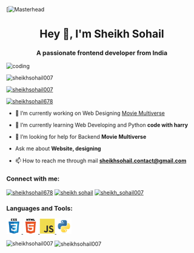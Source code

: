[![Masterhead](https://encrypted-tbn0.gstatic.com/images?q=tbn:ANd9GcRR2jJlwuKzUBpyDNml-ZmpgAKsjXYoCnWmmA&s)
<h1 align="center">Hey 👋, I'm Sheikh Sohail</h1>
<h3 align="center">A passionate frontend developer from India</h3>
<img align="centre" alt="coding" width="400" src="https://camo.githubusercontent.com/2366b34bb903c09617990fb5fff4622f3e941349e846ddb7e73df872a9d21233/68747470733a2f2f63646e2e6472696262626c652e636f6d2f75736572732f3733303730332f73637265656e73686f74732f363538313234332f6176656e746f2e676966">

<p align="left"> <img src="https://komarev.com/ghpvc/?username=sheikhsohail007&label=Profile%20views&color=0e75b6&style=flat" alt="sheikhsohail007" /> </p>

<p align="left"> <a href="https://github.com/ryo-ma/github-profile-trophy"><img src="https://github-profile-trophy.vercel.app/?username=sheikhsohail007" alt="sheikhsohail007" /></a> </p>

<p align="left"> <a href="https://twitter.com/sheikhsohail678" target="blank"><img src="https://img.shields.io/twitter/follow/sheikhsohail678?logo=twitter&style=for-the-badge" alt="sheikhsohail678" /></a> </p>

- 🔭 I’m currently working on Web Designing [Movie Multiverse](https://sheikhsohail007.github.io/mobie-fan-page/)

- 🌱 I’m currently learning Web Developing and Python **code with harry**

- 🤝 I’m looking for help for Backend **Movie Multiverse**

- Ask me about **Website, designing**

- 📫 How to reach me through mail **sheikhsohail.contact@gmail.com**

<h3 align="left">Connect with me:</h3>
<p align="left">
<a href="https://twitter.com/sheikhsohail678" target="blank"><img align="center" src="https://raw.githubusercontent.com/rahuldkjain/github-profile-readme-generator/master/src/images/icons/Social/twitter.svg" alt="sheikhsohail678" height="30" width="40" /></a>
<a href="https://fb.com/sheikh sohail" target="blank"><img align="center" src="https://raw.githubusercontent.com/rahuldkjain/github-profile-readme-generator/master/src/images/icons/Social/facebook.svg" alt="sheikh sohail" height="30" width="40" /></a>
<a href="https://instagram.com/sheikh_sohail007" target="blank"><img align="center" src="https://raw.githubusercontent.com/rahuldkjain/github-profile-readme-generator/master/src/images/icons/Social/instagram.svg" alt="sheikh_sohail007" height="30" width="40" /></a>
</p>

<h3 align="left">Languages and Tools:</h3>
<p align="left"> <a href="https://www.w3schools.com/css/" target="_blank" rel="noreferrer"> <img src="https://raw.githubusercontent.com/devicons/devicon/master/icons/css3/css3-original-wordmark.svg" alt="css3" width="40" height="40"/> </a> <a href="https://www.w3.org/html/" target="_blank" rel="noreferrer"> <img src="https://raw.githubusercontent.com/devicons/devicon/master/icons/html5/html5-original-wordmark.svg" alt="html5" width="40" height="40"/> </a> <a href="https://developer.mozilla.org/en-US/docs/Web/JavaScript" target="_blank" rel="noreferrer"> <img src="https://raw.githubusercontent.com/devicons/devicon/master/icons/javascript/javascript-original.svg" alt="javascript" width="40" height="40"/> </a> <a href="https://www.python.org" target="_blank" rel="noreferrer"> <img src="https://raw.githubusercontent.com/devicons/devicon/master/icons/python/python-original.svg" alt="python" width="40" height="40"/> </a> </p>

<p><img align="left" src="https://github-readme-stats.vercel.app/api/top-langs?username=sheikhsohail007&show_icons=true&locale=en&layout=compact" alt="sheikhsohail007" /></p>

<p>&nbsp;<img align="center" src="https://github-readme-stats.vercel.app/api?username=sheikhsohail007&show_icons=true&locale=en" alt="sheikhsohail007" /></p>
